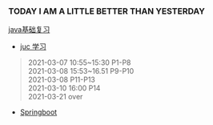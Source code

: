 ### TODAY I AM A LITTLE BETTER THAN YESTERDAY
[java基础复习](https://github.com/Trevis7619/windGone)  
- [juc 学习](https://www.bilibili.com/video/BV1B7411L7tE)  
> 2021-03-07 10:55~15:30 P1-P8    
  2021-03-08 15:53~16.51 P9-P10  
  2021-03-08             P11-P13  
  2021-03-10 16:00       P14  
  2021-03-21 over  
- [Springboot]()
  
